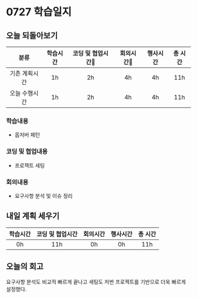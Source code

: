 # 0727 학습일지

## 오늘 되돌아보기

|     분류      | 학습시간 | 코딩 및 협업시간 | 회의시간 | 행사시간 | 총 시간 |
| :-----------: | :------: | :--------------: | :------: | :------: | :-----: |
| 기존 계획시간 |    1h    |        2h        |    4h    |    4h    |   11h   |
| 오늘 수행시간 |    1h    |        2h        |    4h    |    4h    |   11h   |

### 학습내용

- 옵저버 패턴

### 코딩 및 협업내용

- 프로젝트 세팅

### 회의내용

- 요구사항 분석 및 이슈 정리

## 내일 계획 세우기

| 학습시간 | 코딩 및 협업시간 | 회의시간 | 행사시간 | 총 시간 |
| :------: | :--------------: | :------: | :------: | :-----: |
|    0h    |       11h        |    0h    |    0h    |   11h   |

## 오늘의 회고

요구사항 분석도 비교적 빠르게 끝나고 세팅도 저번 프로젝트를 기반으로 더욱 빠르게 설정했다.
